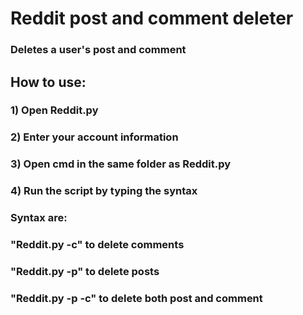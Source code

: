 # Reddit post and comment deleter
### Deletes a user's post and comment
## How to use:
### 1) Open Reddit.py
### 2) Enter your account information
### 3) Open cmd in the same folder as Reddit.py
### 4) Run the script by typing the syntax
### Syntax are:
### "Reddit.py -c" to delete comments
### "Reddit.py -p" to delete posts
### "Reddit.py -p -c" to delete both post and comment
